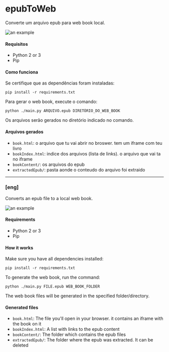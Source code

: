 # epubToWeb

Converte um arquivo epub para web book local.

![an example](https://user-images.githubusercontent.com/30227872/113874322-0fba1100-978c-11eb-87e8-16a2a0e3f6b5.png)

#### Requisitos
- Python 2 or 3
- Pip

#### Como funciona

Se certifique que as dependências foram instaladas:
```commandline
pip install -r requirements.txt
```

Para gerar o web book, execute o comando:
```commandline
python ./main.py ARQUIVO.epub DIRETÓRIO_DO_WEB_BOOK
```

Os arquivos serão gerados no diretório indicado no comando.


#### Arquivos gerados
- `book.html`: o arquivo que tu vai abrir no broswer. tem um iframe com teu livro
- `bookIndex.html`: indice dos arquivos (lista de links). o arquivo que vai ta no iframe
- `bookContent/`: os arquivos do epub
- `extractedEpub/`: pasta aonde o conteudo do arquivo foi extraido


---

### [eng]

Converts an epub file to a local web book.

![an example](https://user-images.githubusercontent.com/30227872/113874322-0fba1100-978c-11eb-87e8-16a2a0e3f6b5.png)

#### Requirements
- Python 2 or 3
- Pip

#### How it works

Make sure you have all dependencies installed:

```commandline
pip install -r requirements.txt
```

To generate the web book, run the command:
```commandline
python ./main.py FILE.epub WEB_BOOK_FOLDER
```

The web book files will be generated in the specified folder/directory.

#### Generated files
- `book.html`: The file you'll open in your browser. it contains an iframe with the book on it
- `bookIndex.html`: A list with links to the epub content
- `bookContent/`: The folder which contains the epub files
- `extractedEpub/`: The folder where the epub was extracted. It can be deleted
